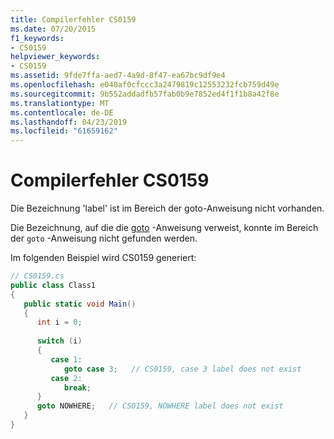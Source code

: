 ```yaml
---
title: Compilerfehler CS0159
ms.date: 07/20/2015
f1_keywords:
- CS0159
helpviewer_keywords:
- CS0159
ms.assetid: 9fde7ffa-aed7-4a9d-8f47-ea67bc9df9e4
ms.openlocfilehash: e040af0cfccc3a2479819c12553232fcb759d49e
ms.sourcegitcommit: 9b552addadfb57fab0b9e7852ed4f1f1b8a42f8e
ms.translationtype: MT
ms.contentlocale: de-DE
ms.lasthandoff: 04/23/2019
ms.locfileid: "61659162"
---
```

# <a name="compiler-error-cs0159"></a>Compilerfehler CS0159
Die Bezeichnung 'label' ist im Bereich der goto-Anweisung nicht vorhanden.  
  
 Die Bezeichnung, auf die die [goto](../../csharp/language-reference/keywords/goto.md) -Anweisung verweist, konnte im Bereich der `goto` -Anweisung nicht gefunden werden.  
  
 Im folgenden Beispiel wird CS0159 generiert:  
  
```csharp  
// CS0159.cs  
public class Class1  
{  
   public static void Main()  
   {  
      int i = 0;  
  
      switch (i)  
      {  
         case 1:  
            goto case 3;   // CS0159, case 3 label does not exist  
         case 2:  
            break;  
      }  
      goto NOWHERE;   // CS0159, NOWHERE label does not exist  
   }  
}  
```
